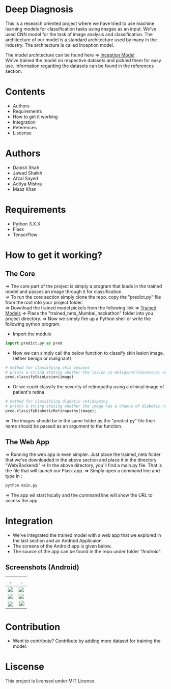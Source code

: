 # Deep Diagnosis
This is a research oriented project where we have tried to use machine learning models for classification tasks using images as an input. We've used CNN model for the task of image analysis and classification. The architecture of our model is a standard architecture used by many in the industry. The architecture is called Inception model.

The model architecture can be found here => <a href="http://www.cv-foundation.org/openaccess/content_cvpr_2015/papers/Szegedy_Going_Deeper_With_2015_CVPR_paper.pdf">Inception Model</a><br>
We've trained the model on respective datasets and pickled them for easy use.
Information regarding the datasets can be found in the references section.


# Contents
* Authors
* Requirements
* How to get it working
* Integration
* References
* Liscense

# Authors
* Danish Shah
* Jawad Shaikh
* Afzal Sayed
* Aditya Mishra
* Maaz Khan

# Requirements
* Python 3.X.X
* Flask
* TensorFlow

# How to get it working?

## The Core
=> The core part of the project is simply a program that loads in the trained model and passes an image through it for classification.<br>
=> To run the core section simply clone the repo. copy the "predict.py" file from the root into your project folder.<br>
=> Download the trained model pickels from the following link => <a href="https://drive.google.com/drive/folders/0B0eNSOFz7zL7Q2JqN0E5R2NZNXM?usp=sharing">Trained Models</a>
=> Place the "trained_nets_Mumbai_hackathon" folder into you project directory.
=> Now we simply fire up a Python shell or write the following python program.
* Import the module
``` python
import predict.py as pred
```
* Now we can simply call the below function to classify skin lesion image. (either benign or malignant)
``` python
# method for classifying skin lesions
# prints a string stating whether the lesion is melignant(Cancerous) or benign(non-cancerous) with a percent confidence
pred.classifySkinLesion(image)
```
* Or we could classify the severity of retinopathy using a clinical image of patient's retina
``` python
# method for classifying diabetic retinopathy
# prints a string stating whether the image has a chance of diabetic ratinopathy (Normal, Moderate, Severe) with a percent confidence.
pred.classifyDiabeticRetinopathy(image);
```
=> The images should be in the same folder as the "predict.py" file their name should be passed as an argument to the function.

## The Web App
=> Running the web app is even simpler. Just place the trained_nets folder that we've downloaded in the above section and place it in the directory "Web/Backend/"
=> In the above directory, you'll find a main.py file. That is the file that will launch our Flask app.
=> Simply open a command line and type in :
``` python
python main.py
```
=> The app wil start locally and the command line will show the URL to access the app.

# Integration
* We've integrated the trained model with a web app that we explored in the last section and an Android Applicaion.
* The screens of the Android app is given below.
* The source of the app can be found in the repo under folder "Android". 

## Screenshots (Android)

 .             |   .
:-------------------------:|:-------------------------:
![](https://github.com/DanishShah/DeepDiagnosis/blob/master/Resources/Screenshot_20170327-170331[1].png)  |  ![](https://github.com/DanishShah/DeepDiagnosis/blob/master/Resources/Screenshot_20170327-170326[1].png)
![](https://github.com/DanishShah/DeepDiagnosis/blob/master/Resources/Screenshot_20170327-170321[1].png)  |  ![](https://github.com/DanishShah/DeepDiagnosis/blob/master/Resources/Screenshot_20170327-170306[1].png)
![](https://github.com/DanishShah/DeepDiagnosis/blob/master/Resources/Screenshot_20170327-170313[1].png)  |  ![](https://github.com/DanishShah/DeepDiagnosis/blob/master/Resources/Screenshot_20170327-170618[1].png)




# Contribution
* Want to contribute?
Contribute by adding more dataset for training the model.

# Liscense
This project is licensed under MIT License. 
